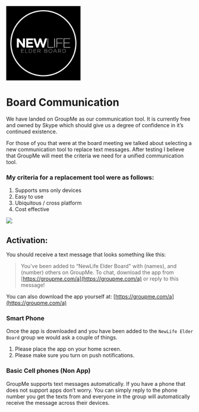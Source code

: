 <img src="https://github.com/joshj/groupme-setup/raw/master/IMG_7712.JPG" data-canonical-src="https://github.com/joshj/groupme-setup/raw/master/IMG_7712.JPG" width="200" />

# Board Communication

We have landed on GroupMe as our communication tool. It is currently free and owned by Skype which should give us a degree of confidence in it’s continued existence. 

For those of you that were at the board meeting we talked about selecting a new communication tool to replace text messages. After testing I believe that GroupMe will meet the criteria we need for a unified communication tool. 

### My criteria for a replacement tool were as follows:
1. Supports sms only devices
2. Easy to use
3. Ubiquitous / cross platform
4. Cost effective

![](https://d3sq5bmi4w5uj1.cloudfront.net/images/brochure/logo.png?1498584903)

## Activation:

You should receive a text message that looks something like this:

> You've been added to “NewLife Elder Board" with (names), and (number) others on GroupMe. To chat, download the app from [https://groupme.com/a](https://groupme.com/a) or reply to this message!

You can also download the app yourself at: [https://groupme.com/a](https://groupme.com/a)

### Smart Phone

Once the app is downloaded and you have been added to the `NewLife Elder Board` group we would ask a couple of things. 

1. Please place the app on your home screen.
2. Please make sure you turn on push notifications.

### Basic Cell phones (Non App)

GroupMe supports text messages automatically. If you have a phone that does not support apps don’t worry. You can simply reply to the phone number you get the texts from and everyone in the group will automatically receive the message across their devices.


